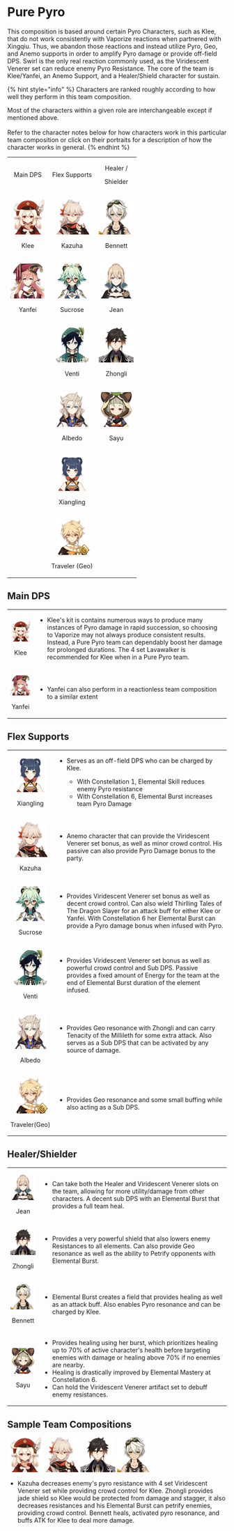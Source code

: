 # Pure Pyro

This composition is based around certain Pyro Characters, such as Klee, that do not work consistently with Vaporize reactions when partnered with Xingqiu. Thus, we abandon those reactions and instead utilize Pyro, Geo, and Anemo supports in order to amplify Pyro damage or provide off-field DPS. Swirl is the only real reaction commonly used, as the Viridescent Venerer set can reduce enemy Pyro Resistance. The core of the team is Klee/Yanfei, an Anemo Support, and a Healer/Shield character for sustain.

{% hint style="info" %}
Characters are ranked roughly according to how well they perform in this team composition.

Most of the characters within a given role are interchangeable except if mentioned above.\
\
Refer to the character notes below for how characters work in this particular team composition or click on their portraits for a description of how the character works in general.
{% endhint %}

|                                                                                    |                                                                                                |                                                                                      |
| :--------------------------------------------------------------------------------: | :--------------------------------------------------------------------------------------------: | :----------------------------------------------------------------------------------: |
|                                      Main DPS                                      |                                          Flex Supports                                         |                            <p>Healer /</p><p>Shielder</p>                            |
|   <p><img src="../.gitbook/assets/UI_AvatarIcon_Klee.png" alt=""></p><p>Klee</p>   |       <p><img src="../.gitbook/assets/UI_AvatarIcon_Kazuha.png" alt=""></p><p>Kazuha</p>       | <p><img src="../.gitbook/assets/UI_AvatarIcon_Bennett.png" alt=""></p><p>Bennett</p> |
| <p><img src="../.gitbook/assets/UI_AvatarIcon_Yanfei.png" alt=""></p><p>Yanfei</p> |      <p><img src="../.gitbook/assets/UI_AvatarIcon_Sucrose.png" alt=""></p><p>Sucrose</p>      |    <p><img src="../.gitbook/assets/UI_AvatarIcon_Jean.png" alt=""></p><p>Jean</p>    |
|                                                                                    |        <p><img src="../.gitbook/assets/UI_AvatarIcon_Venti.png" alt=""></p><p>Venti</p>        | <p><img src="../.gitbook/assets/UI_AvatarIcon_Zhongli.png" alt=""></p><p>Zhongli</p> |
|                                                                                    |       <p><img src="../.gitbook/assets/UI_AvatarIcon_Albedo.png" alt=""></p><p>Albedo</p>       |    <p><img src="../.gitbook/assets/UI_AvatarIcon_Sayu.png" alt=""></p><p>Sayu</p>    |
|                                                                                    |    <p><img src="../.gitbook/assets/UI_AvatarIcon_Xiangling.png" alt=""></p><p>Xiangling</p>    |                                                                                      |
|                                                                                    | <p><img src="../.gitbook/assets/UI_AvatarIcon_Aether_Geo.png" alt=""></p><p>Traveler (Geo)</p> |                                                                                      |

## Main DPS

|                                                                                    |                                                                                                                                                                                                                                                                                                                                                   |
| :--------------------------------------------------------------------------------: | ------------------------------------------------------------------------------------------------------------------------------------------------------------------------------------------------------------------------------------------------------------------------------------------------------------------------------------------------- |
|   <p><img src="../.gitbook/assets/UI_AvatarIcon_Klee.png" alt=""></p><p>Klee</p>   | <ul><li>Klee's kit is contains numerous ways to produce many instances of Pyro damage in rapid succession, so choosing to Vaporize may not always produce consistent results. Instead, a Pure Pyro team can dependably boost her damage for prolonged durations. The 4 set Lavawalker is recommended for Klee when in a Pure Pyro team.</li></ul> |
| <p><img src="../.gitbook/assets/UI_AvatarIcon_Yanfei.png" alt=""></p><p>Yanfei</p> | <ul><li>Yanfei can also perform in a reactionless team composition to a similar extent</li></ul>                                                                                                                                                                                                                                                  |

## Flex Supports

|                                                                                               |                                                                                                                                                                                                                                                                                              |
| :-------------------------------------------------------------------------------------------: | -------------------------------------------------------------------------------------------------------------------------------------------------------------------------------------------------------------------------------------------------------------------------------------------- |
|    <p><img src="../.gitbook/assets/UI_AvatarIcon_Xiangling.png" alt=""></p><p>Xiangling</p>   | <ul><li><p>Serves as an off-field DPS who can be charged by Klee.</p><ul><li>With Constellation 1, Elemental Skill reduces enemy Pyro resistance</li><li>With Constellation 6, Elemental Burst increases team Pyro Damage</li></ul></li></ul>                                                |
|       <p><img src="../.gitbook/assets/UI_AvatarIcon_Kazuha.png" alt=""></p><p>Kazuha</p>      | <ul><li>Anemo character that can provide the Viridescent Venerer set bonus, as well as minor crowd control. His passive can also provide Pyro Damage bonus to the party.</li></ul>                                                                                                           |
|      <p><img src="../.gitbook/assets/UI_AvatarIcon_Sucrose.png" alt=""></p><p>Sucrose</p>     | <ul><li>Provides Viridescent Venerer set bonus as well as decent crowd control. Can also wield Thirlling Tales of The Dragon Slayer for an attack buff for either Klee or Yanfei. With Constellation 6 her Elemental Burst can provide a Pyro damage bonus when infused with Pyro.</li></ul> |
|        <p><img src="../.gitbook/assets/UI_AvatarIcon_Venti.png" alt=""></p><p>Venti</p>       | <ul><li>Provides Viridescent Venerer set bonus as well as powerful crowd control and Sub DPS. Passive provides a fixed amount of Energy for the team at the end of Elemental Burst duration of the element infused.</li></ul>                                                                |
|       <p><img src="../.gitbook/assets/UI_AvatarIcon_Albedo.png" alt=""></p><p>Albedo</p>      | <ul><li>Provides Geo resonance with Zhongli and can carry Tenacity of the Millileth for some extra attack. Also serves as a Sub DPS that can be activated by any source of damage.</li></ul>                                                                                                 |
| <p><img src="../.gitbook/assets/UI_AvatarIcon_Aether_Geo.png" alt=""></p><p>Traveler(Geo)</p> | <ul><li>Provides Geo resonance and some small buffing while also acting as a Sub DPS.</li></ul>                                                                                                                                                                                              |

## Healer/Shielder

|                                                                                      |                                                                                                                                                                                                                                                                                                                                                                                     |
| :----------------------------------------------------------------------------------: | ----------------------------------------------------------------------------------------------------------------------------------------------------------------------------------------------------------------------------------------------------------------------------------------------------------------------------------------------------------------------------------- |
|    <p><img src="../.gitbook/assets/UI_AvatarIcon_Jean.png" alt=""></p><p>Jean</p>    | <ul><li>Can take both the Healer and Viridescent Venerer slots on the team, allowing for more utility/damage from other characters. A decent sub DPS with an Elemental Burst that provides a full team heal.</li></ul>                                                                                                                                                              |
| <p><img src="../.gitbook/assets/UI_AvatarIcon_Zhongli.png" alt=""></p><p>Zhongli</p> | <ul><li>Provides a very powerful shield that also lowers enemy Resistances to all elements. Can also provide Geo resonance as well as the ability to Petrify opponents with Elemental Burst.</li></ul>                                                                                                                                                                              |
| <p><img src="../.gitbook/assets/UI_AvatarIcon_Bennett.png" alt=""></p><p>Bennett</p> | <ul><li>Elemental Burst creates a field that provides healing as well as an attack buff. Also enables Pyro resonance and can be charged by Klee.</li></ul>                                                                                                                                                                                                                          |
|    <p><img src="../.gitbook/assets/UI_AvatarIcon_Sayu.png" alt=""></p><p>Sayu</p>    | <p></p><ul><li>Provides healing using her burst, which prioritizes healing up to 70% of active character's health before targeting enemies with damage or healing above 70% if no enemies are nearby.</li><li>Healing is drastically improved by Elemental Mastery at Constellation 6.</li><li>Can hold the Viridescent Venerer artifact set to debuff enemy resistances.</li></ul> |

## Sample Team Compositions

![](../.gitbook/assets/UI\_AvatarIcon\_Klee.png) ![](../.gitbook/assets/UI\_AvatarIcon\_Kazuha.png) ![](../.gitbook/assets/UI\_AvatarIcon\_Zhongli.png) ![](../.gitbook/assets/UI\_AvatarIcon\_Bennett.png)

* Kazuha decreases enemy's pyro resistance with 4 set Viridescent Venerer set while providing crowd control for Klee. Zhongli provides jade shield so Klee would be protected from damage and stagger, it also decreases resistances and his Elemental Burst can petrify enemies, providing crowd control. Bennett heals, activated pyro resonance, and buffs ATK for Klee to deal more damage.

